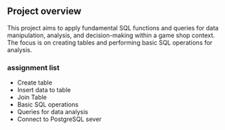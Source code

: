 ## Project overview
This project aims to apply fundamental SQL functions and queries for data manipulation, analysis, and decision-making within a game shop context. The focus is on creating tables and performing basic SQL operations for analysis.

### assignment list
- Create table
- Insert data to table
- Join Table
- Basic SQL operations
- Queries for data analysis
- Connect to PostgreSQL sever
